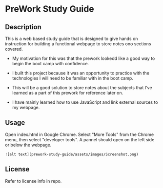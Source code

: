 # PreWork Study Guide 

## Description

This is a web based study guide that is designed to give hands on instruction for building a functional webpage to store notes ono sections covered.

- My motivation for this was that the prework lookedd like a good way to begin the boot camp with confidence.

- I built this project because it was an opportunity to practice with the technologies I will need to be familiar with in the boot camp.

- This will be a good solution to store notes about the subjects that I've learned as a part of this prework for reference later on.

- I have mainly learned how to use JavaScript and link external sources to my webpage.

## Usage

Open index.html in Google Chrome.  Select "More Tools" from the Chrome menu, then select "developer tools".
A pannel should open on the left side or below the webpage.

    ![alt text](prework-study-guide/assets/images/Screenshot.png)

## License

Refer to license info in repo.